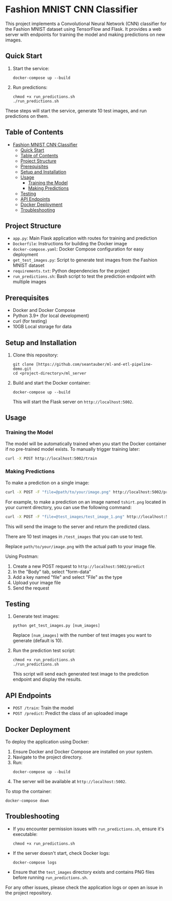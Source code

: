 # Fashion MNIST CNN Classifier

This project implements a Convolutional Neural Network (CNN) classifier for the Fashion MNIST dataset using TensorFlow and Flask. It provides a web server with endpoints for training the model and making predictions on new images.

## Quick Start

1. Start the service:
   ```
   docker-compose up --build
   ```

2. Run predictions:
   ```
   chmod +x run_predictions.sh
   ./run_predictions.sh
   ```

These steps will start the service, generate 10 test images, and run predictions on them.

## Table of Contents

- [Fashion MNIST CNN Classifier](#fashion-mnist-cnn-classifier)
  - [Quick Start](#quick-start)
  - [Table of Contents](#table-of-contents)
  - [Project Structure](#project-structure)
  - [Prerequisites](#prerequisites)
  - [Setup and Installation](#setup-and-installation)
  - [Usage](#usage)
    - [Training the Model](#training-the-model)
    - [Making Predictions](#making-predictions)
  - [Testing](#testing)
  - [API Endpoints](#api-endpoints)
  - [Docker Deployment](#docker-deployment)
  - [Troubleshooting](#troubleshooting)


## Project Structure

- `app.py`: Main Flask application with routes for training and prediction
- `Dockerfile`: Instructions for building the Docker image
- `docker-compose.yaml`: Docker Compose configuration for easy deployment
- `get_test_images.py`: Script to generate test images from the Fashion MNIST dataset
- `requirements.txt`: Python dependencies for the project
- `run_predictions.sh`: Bash script to test the prediction endpoint with multiple images

## Prerequisites

- Docker and Docker Compose
- Python 3.9+ (for local development)
- curl (for testing)
- 10GB Local storage for data

## Setup and Installation

1. Clone this repository:
   ```
   git clone [https://github.com/seantauber/ml-and-etl-pipeline-demo.git
   cd <project-directory>/ml_server
   ```

2. Build and start the Docker container:
   ```
   docker-compose up --build
   ```

   This will start the Flask server on `http://localhost:5002`.

## Usage

### Training the Model

The model will be automatically trained when you start the Docker container if no pre-trained model exists. To manually trigger training later:

```bash
curl -X POST http://localhost:5002/train
```

### Making Predictions

To make a prediction on a single image:

```bash
curl -X POST -F "file=@path/to/your/image.png" http://localhost:5002/predict
```

For example, to make a prediction on an image named `tshirt.png` located in your current directory, you can use the following command:

```bash
curl -X POST -F "file=@test_images/test_image_1.png" http://localhost:5002/predict
```

This will send the image to the server and return the predicted class.

There are 10 test images in `/test_images` that you can use to test.


Replace `path/to/your/image.png` with the actual path to your image file.

Using Postman:
1. Create a new POST request to `http://localhost:5002/predict`
2. In the "Body" tab, select "form-data"
3. Add a key named "file" and select "File" as the type
4. Upload your image file
5. Send the request

## Testing

1. Generate test images:
   ```
   python get_test_images.py [num_images]
   ```
   Replace `[num_images]` with the number of test images you want to generate (default is 10).

2. Run the prediction test script:
   ```
   chmod +x run_predictions.sh
   ./run_predictions.sh
   ```

   This script will send each generated test image to the prediction endpoint and display the results.

## API Endpoints

- `POST /train`: Train the model
- `POST /predict`: Predict the class of an uploaded image

## Docker Deployment

To deploy the application using Docker:

1. Ensure Docker and Docker Compose are installed on your system.
2. Navigate to the project directory.
3. Run:
   ```
   docker-compose up --build
   ```
4. The server will be available at `http://localhost:5002`.

To stop the container:
```
docker-compose down
```

## Troubleshooting

- If you encounter permission issues with `run_predictions.sh`, ensure it's executable:
  ```
  chmod +x run_predictions.sh
  ```
- If the server doesn't start, check Docker logs:
  ```
  docker-compose logs
  ```
- Ensure that the `test_images` directory exists and contains PNG files before running `run_predictions.sh`.

For any other issues, please check the application logs or open an issue in the project repository.